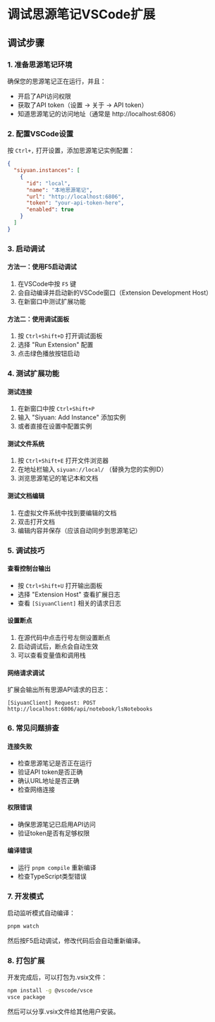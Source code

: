 # 调试思源笔记VSCode扩展

## 调试步骤

### 1. 准备思源笔记环境

确保您的思源笔记正在运行，并且：
- 开启了API访问权限
- 获取了API token（设置 → 关于 → API token）
- 知道思源笔记的访问地址（通常是 http://localhost:6806）

### 2. 配置VSCode设置

按 `Ctrl+,` 打开设置，添加思源笔记实例配置：

```json
{
  "siyuan.instances": [
    {
      "id": "local",
      "name": "本地思源笔记",
      "url": "http://localhost:6806",
      "token": "your-api-token-here",
      "enabled": true
    }
  ]
}
```

### 3. 启动调试

#### 方法一：使用F5启动调试
1. 在VSCode中按 `F5` 键
2. 会自动编译并启动新的VSCode窗口（Extension Development Host）
3. 在新窗口中测试扩展功能

#### 方法二：使用调试面板
1. 按 `Ctrl+Shift+D` 打开调试面板
2. 选择 "Run Extension" 配置
3. 点击绿色播放按钮启动

### 4. 测试扩展功能

#### 测试连接
1. 在新窗口中按 `Ctrl+Shift+P`
2. 输入 "Siyuan: Add Instance" 添加实例
3. 或者直接在设置中配置实例

#### 测试文件系统
1. 按 `Ctrl+Shift+E` 打开文件浏览器
2. 在地址栏输入 `siyuan://local/` （替换为您的实例ID）
3. 浏览思源笔记的笔记本和文档

#### 测试文档编辑
1. 在虚拟文件系统中找到要编辑的文档
2. 双击打开文档
3. 编辑内容并保存（应该自动同步到思源笔记）

### 5. 调试技巧

#### 查看控制台输出
- 按 `Ctrl+Shift+U` 打开输出面板
- 选择 "Extension Host" 查看扩展日志
- 查看 `[SiyuanClient]` 相关的请求日志

#### 设置断点
1. 在源代码中点击行号左侧设置断点
2. 启动调试后，断点会自动生效
3. 可以查看变量值和调用栈

#### 网络请求调试
扩展会输出所有思源API请求的日志：
```
[SiyuanClient] Request: POST http://localhost:6806/api/notebook/lsNotebooks
```

### 6. 常见问题排查

#### 连接失败
- 检查思源笔记是否正在运行
- 验证API token是否正确
- 确认URL地址是否正确
- 检查网络连接

#### 权限错误
- 确保思源笔记已启用API访问
- 验证token是否有足够权限

#### 编译错误
- 运行 `pnpm compile` 重新编译
- 检查TypeScript类型错误

### 7. 开发模式

启动监听模式自动编译：
```bash
pnpm watch
```

然后按F5启动调试，修改代码后会自动重新编译。

### 8. 打包扩展

开发完成后，可以打包为.vsix文件：
```bash
npm install -g @vscode/vsce
vsce package
```

然后可以分享.vsix文件给其他用户安装。